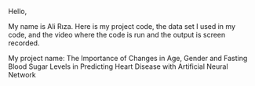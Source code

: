 Hello, 

My name is Ali Rıza. Here is my project code, the data set I used in my code, and the video where the code is run and the output is screen recorded.

My project name: The Importance of Changes in Age, Gender and Fasting Blood Sugar Levels in Predicting Heart Disease with Artificial Neural Network

